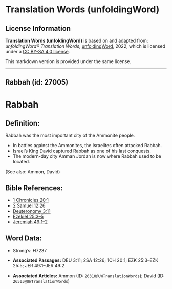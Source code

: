 # Translation Words (unfoldingWord)

## License Information

**Translation Words (unfoldingWord)** is based on and adapted from: _unfoldingWord® Translation Words_, [unfoldingWord](https://unfoldingword.org/utw), 2022, which is licensed under a [CC BY-SA 4.0 license](https://creativecommons.org/licenses/by-sa/4.0/legalcode.en).

This markdown version is provided under the same license.



--------------------------------

## Rabbah (id: 27005)

Rabbah
======

Definition:
-----------

Rabbah was the most important city of the Ammonite people.

* In battles against the Ammonites, the Israelites often attacked Rabbah.
* Israel’s King David captured Rabbah as one of his last conquests.
* The modern\-day city Amman Jordan is now where Rabbah used to be located.

(See also: Ammon, David)

Bible References:
-----------------

* [1 Chronicles 20:1](https://ref.ly/1Chr20:1)
* [2 Samuel 12:26](https://ref.ly/2Sam12:26)
* [Deuteronomy 3:11](https://ref.ly/Deut3:11)
* [Ezekiel 25:3–5](https://ref.ly/Ezek25:3-Ezek25:5)
* [Jeremiah 49:1–2](https://ref.ly/Jer49:1-Jer49:2)

Word Data:
----------

* Strong’s: H7237

* **Associated Passages:** DEU 3:11; 2SA 12:26; 1CH 20:1; EZK 25:3–EZK 25:5; JER 49:1–JER 49:2
* **Associated Articles:** Ammon (ID: `26310@UWTranslationWords`); David (ID: `26503@UWTranslationWords`)

